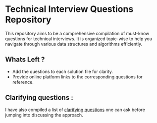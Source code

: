 # Technical Interview Questions Repository

This repository aims to be a comprehensive compilation of must-know questions for technical interviews. It is organized topic-wise to help you navigate through various data structures and algorithms efficiently.

## Whats Left ?
- Add the questions to each solution file for clarity.
- Provide online platform links to the corresponding questions for reference.


## Clarifying questions :
I have also compiled a list of [clarifying questions](https://docs.google.com/document/d/1n9hAYouIgjyYxiKWVYHQdxCqHrYpaxhGoRUOb8DRDDQ/edit?tab=t.0#heading=h.pqbda2hbdr0v) one can ask before jumping into discussing the approach.